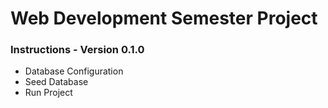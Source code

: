 # Web Development Semester Project

### Instructions - Version 0.1.0

- Database Configuration
- Seed Database
- Run Project
